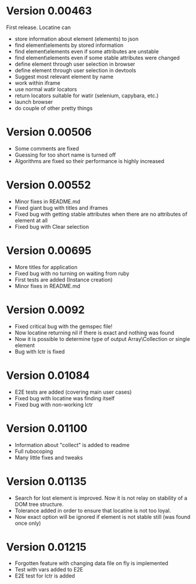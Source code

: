 # Version 0.00463
First release. Locatine can
- store information about element (elements) to json
- find element\\elements by stored information
- find element\\elements even if some attributes are unstable
- find element\\elements even if some stable attributes were changed
- define element through user selection in browser
- define element through user selection in devtools
- Suggest most relevant element by name
- work within iframe
- use normal watir locators
- return locators suitable for watir (selenium, capybara, etc.)
- launch browser
- do couple of other pretty things

# Version 0.00506
- Some comments are fixed
- Guessing for too short name is turned off
- Algorithms are fixed so their performance is highly increased

# Version 0.00552
- Minor fixes in README.md
- Fixed giant bug with titles and iframes
- Fixed bug with getting stable attributes when there are no attributes of element at all
- Fixed bug with Clear selection

# Version 0.00695
- More titles for application
- Fixed bug with no turning on waiting from ruby
- First tests are added (Instance creation)
- Minor fixes in README.md

# Version 0.0092
- Fixed critical bug with the gemspec file!
- Now locatine returning nil if there is exact and nothing was found
- Now it is possible to determine type of output Array\\Collection or single element
- Bug with lctr is fixed

# Version 0.01084
- E2E tests are added (covering main user cases)
- Fixed bug with locatine was finding itself
- Fixed bug with non-working lctr

# Version 0.01100
- Information about "collect" is added to readme
- Full rubocoping
- Many little fixes and tweaks

# Version 0.01135
- Search for lost element is improved. Now it is not relay on stability of a DOM tree structure.
- Tolerance added in order to ensure that locatine is not too loyal.
- Now exact option will be ignored if element is not stable still (was found once only)

# Version 0.01215
- Forgotten feature with changing data file on fly is implemented
- Test with vars added to E2E
- E2E test for lctr is added
